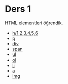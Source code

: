 <h1>Ders 1</h1>
<p>HTML elementleri öğrendik.</p>
<ul>
    <li><a href="https://www.w3schools.com/html/html_headings.asp" target="_blank">h/1,2,3,4,5,6</a>  </li>
    <li><a href="https://www.w3schools.com/html/html_paragraphs.asp" target="_blank">p</a></li>
    <li><a href="https://www.w3schools.com/html/html_blocks.asp" target="_blank"> div</a> </li>
    <li><a href="https://www.w3schools.com/html/html_blocks.asp" target="_blank"> span</a></li>
    <li><a href="https://www.w3schools.com/html/html_lists.asp" target="_blank"> ul </a></li>
    <li><a href="https://www.w3schools.com/html/html_lists.asp" target="_blank"> ol </a></li>
    <li><a href="https://www.w3schools.com/html/html_lists.asp" target="_blank"> li </a></li>
    <li><a href="https://www.w3schools.com/html/html_links.asp" target="_blank">a</a></li>
    <li><a href="https://www.w3schools.com/html/html_images.asp" target="_blank"> img</a></li>
</ul>
